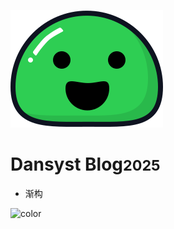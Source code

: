 <!-- _coverpage.md -->

![logo](./image/icon.svg)

# Dansyst Blog<small>2025</small>

<!-- > 基于Docsify的个人博客 -->

- 渐构

<!-- [GitHub](https://github.com/dansyst/)
<!-- [Get Started](http://127.0.0.1:3000/#/ldn/)

<!-- 背景图片 -->

<!-- ![](./image/bg.png)

<!-- 背景色 -->

![color](#f0f0f0)